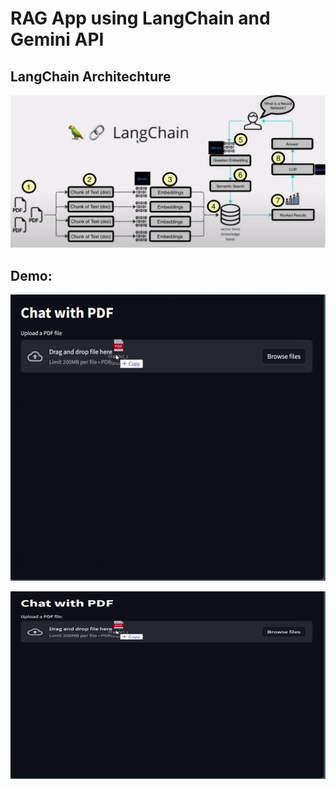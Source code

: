 # RAG App using LangChain and Gemini API

## LangChain Architechture
<img src="https://github.com/iamrajharshit/RAGapps/blob/main/assets/img/LangChain%20for%20RAG.jpg">


## Demo:

![Demo](https://github.com/iamrajharshit/RAGapps/blob/main/assets/Demo.gif)


<img src="https://github.com/iamrajharshit/RAGapps/blob/main/assets/Demo.gif" width="535" height="300" />
